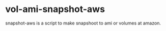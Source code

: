 vol-ami-snapshot-aws
====================

snapshot-aws is a script to make snapshoot to ami or volumes at amazon.
